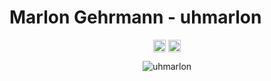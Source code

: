 <p align="center"> <h1 align="left"> Marlon Gehrmann - uhmarlon </h1> </p>
<p align="center">
<a href="https://github.com/uhmarlon" target="_blank"><img align="center" src="https://cdn.jsdelivr.net/npm/simple-icons@3.0.1/icons/github.svg" alt="rexlManu" height="20" width="20" /></a>
<a href="https://twitter.com/1UhMarlon" target="_blank"><img align="center" src="https://cdn.jsdelivr.net/npm/simple-icons@3.0.1/icons/twitter.svg" alt="rexlManu" height="20" width="20" /></a>
</p>
<p align="center">
	<img src=https://github-readme-stats.vercel.app/api?username=uhmarlon&theme=dark&show_icons=true alt=uhmarlon />
</p>
